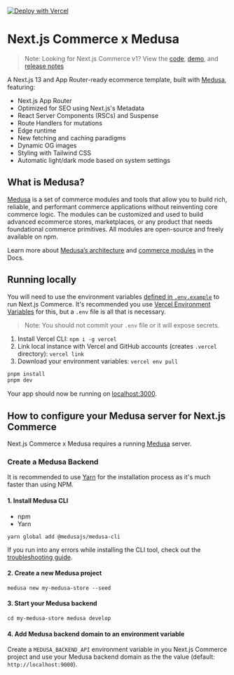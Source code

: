 [![Deploy with Vercel](https://vercel.com/button)](https://vercel.com/new/clone?repository-url=https%3A%2F%2Fgithub.com%2Fmedusajs%2Fcommerce&env=MEDUSA_API_KEY,SITE_NAME,NEXT_PUBLIC_MEDUSA_BACKEND_API,NEXT_PUBLIC_VERCEL_URL,TWITTER_SITE,TWITTER_CREATOR&project-name=medusa-nextjs-commerce&repository-name=medusa-nextjs-commerce&redirect-url=https%3A%2F%2Fdocs.medusajs.com%2F%3Futm_source%3Dvercel%26utm_medium%3Ddeploy%2Bbutton%26utm_campaign%3Dcommerce&demo-title=Next.js%20Commerce%20by%20Medusa&demo-description=A%20Next.js%2013%20and%20ecommerce%20template%2C%20built%20with%20Medusa.&demo-url=https%3A%2F%2Fmedusa-nextjs-commerce.vercel.app%2F&demo-image=https%3A%2F%2Favatars.githubusercontent.com%2Fu%2F62591822%3Fs%3D200%26v%3D4)

# Next.js Commerce x Medusa

> Note: Looking for Next.js Commerce v1? View the [code](https://github.com/vercel/commerce/tree/v1), [demo](https://commerce-v1.vercel.store), and [release notes](https://github.com/vercel/commerce/releases/tag/v1)

A Next.js 13 and App Router-ready ecommerce template, built with [Medusa](https://github.com/medusajs/medusa), featuring:

- Next.js App Router
- Optimized for SEO using Next.js's Metadata
- React Server Components (RSCs) and Suspense
- Route Handlers for mutations
- Edge runtime
- New fetching and caching paradigms
- Dynamic OG images
- Styling with Tailwind CSS
- Automatic light/dark mode based on system settings

## What is Medusa?

[Medusa](https://medusajs.com/) is a set of commerce modules and tools that allow you to build rich, reliable, and performant commerce applications without reinventing core commerce logic. The modules can be customized and used to build advanced ecommerce stores, marketplaces, or any product that needs foundational commerce primitives. All modules are open-source and freely available on npm.

Learn more about [Medusa’s architecture](https://docs.medusajs.com/development/fundamentals/architecture-overview) and [commerce modules](https://docs.medusajs.com/modules/overview) in the Docs.

## Running locally

You will need to use the environment variables [defined in `.env.example`](.env.example) to run Next.js Commerce. It's recommended you use [Vercel Environment Variables](https://vercel.com/docs/concepts/projects/environment-variables) for this, but a `.env` file is all that is necessary.

> Note: You should not commit your `.env` file or it will expose secrets.

1. Install Vercel CLI: `npm i -g vercel`
2. Link local instance with Vercel and GitHub accounts (creates `.vercel` directory): `vercel link`
3. Download your environment variables: `vercel env pull`

```bash
pnpm install
pnpm dev
```

Your app should now be running on [localhost:3000](http://localhost:3000/).

## How to configure your Medusa server for Next.js Commerce

Next.js Commerce x Medusa requires a running [Medusa](https://github.com/medusajs/medusa) server.

### Create a Medusa Backend[​](https://docs.medusajs.com/development/backend/install#create-a-medusa-backend 'Direct link to Create a Medusa Backend')

It is recommended to use [Yarn](https://yarnpkg.com/getting-started/install) for the installation process as it's much faster than using NPM.

#### 1. Install Medusa CLI[​](https://docs.medusajs.com/development/backend/install#1-install-medusa-cli 'Direct link to 1. Install Medusa CLI')

- npm
- Yarn

```
yarn global add @medusajs/medusa-cli
```

If you run into any errors while installing the CLI tool, check out the [troubleshooting guide](https://docs.medusajs.com/troubleshooting/cli-installation-errors).

#### 2. Create a new Medusa project[​](https://docs.medusajs.com/development/backend/install#2-create-a-new-medusa-project 'Direct link to 2. Create a new Medusa project')

```
medusa new my-medusa-store --seed
```

#### 3. Start your Medusa backend[​](https://docs.medusajs.com/development/backend/install#3-start-your-medusa-backend 'Direct link to 3. Start your Medusa backend')

```
cd my-medusa-store medusa develop
```

#### 4. Add Medusa backend domain to an environment variable

Create a `MEDUSA_BACKEND_API` environment variable in you Next.js Commerce project and use your Medusa backend domain as the the value (default: `http://localhost:9000`).
